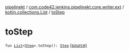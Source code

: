 [pipelinekt](../../index.md) / [com.code42.jenkins.pipelinekt.core.writer.ext](../index.md) / [kotlin.collections.List](index.md) / [toStep](./to-step.md)

# toStep

`fun `[`List`](https://kotlinlang.org/api/latest/jvm/stdlib/kotlin.collections/-list/index.html)`<`[`Step`](../../com.code42.jenkins.pipelinekt.core.step/-step/index.md)`>.toStep(): `[`Step`](../../com.code42.jenkins.pipelinekt.core.step/-step/index.md) [(source)](https://github.com/code42/pipelinekt/tree/master/core/src/main/kotlin/com/code42/jenkins/pipelinekt/core/writer/ext/ListUtil.kt#L9)